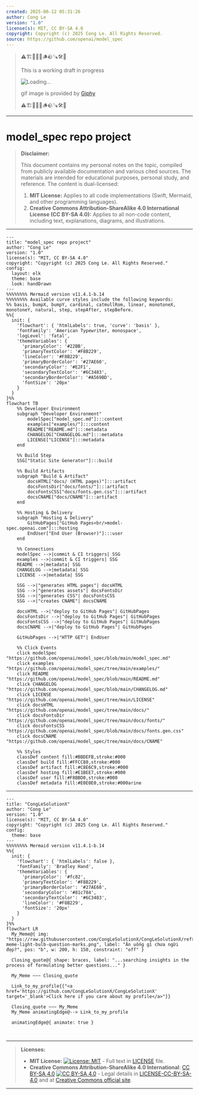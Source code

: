 ```yaml
---
created: 2025-06-12 05:31:26
author: Cong Le
version: "1.0"
license(s): MIT, CC BY-SA 4.0
copyright: Copyright (c) 2025 Cong Le. All Rights Reserved.
source: https://github.com/openai/model_spec
---
```



> ⚠️🏗️🚧🦺🧱🪵🪨🪚🛠️👷
> 
> This is a working draft in progress
> 
> ![Loading...](https://media3.giphy.com/media/v1.Y2lkPTc5MGI3NjExY2tvYWIyOGRpbWZodTQ2YTI2bjQ1eHpoaDY0YTZ3Mms2aWhneHNlYSZlcD12MV9pbnRlcm5hbF9naWZfYnlfaWQmY3Q9Zw/fR6aYF0SUJAeoypyub/giphy.gif)
>
> gif image is provided by [Giphy](https://giphy.com)
> 
> ⚠️🏗️🚧🦺🧱🪵🪨🪚🛠️👷


----




# model_spec repo project
> **Disclaimer:**
>
> This document contains my personal notes on the topic,
> compiled from publicly available documentation and various cited sources.
> The materials are intended for educational purposes, personal study, and reference.
> The content is dual-licensed:
> 1. **MIT License:** Applies to all code implementations (Swift, Mermaid, and other programming languages).
> 2. **Creative Commons Attribution-ShareAlike 4.0 International License (CC BY-SA 4.0):** Applies to all non-code content, including text, explanations, diagrams, and illustrations.
---


```mermaid
---
title: "model_spec repo project"
author: "Cong Le"
version: "1.0"
license(s): "MIT, CC BY-SA 4.0"
copyright: "Copyright (c) 2025 Cong Le. All Rights Reserved."
config:
  layout: elk
  theme: base
  look: handDrawn
---
%%%%%%%% Mermaid version v11.4.1-b.14
%%%%%%%% Available curve styles include the following keywords:
%% basis, bumpX, bumpY, cardinal, catmullRom, linear, monotoneX, monotoneY, natural, step, stepAfter, stepBefore.
%%{
  init: {
    'flowchart': { 'htmlLabels': true, 'curve': 'basis' },
    'fontFamily': 'American Typewriter, monospace',
    'logLevel': 'fatal',
    'themeVariables': {
      'primaryColor': '#22BB',
      'primaryTextColor': '#F8B229',
      'lineColor': '#F8B229',
      'primaryBorderColor': '#27AE60',
      'secondaryColor': '#E2F1',
      'secondaryTextColor': '#6C3483',
      'secondaryBorderColor': '#A569BD',
      'fontSize': '20px'
    }
  }
}%%
flowchart TB
    %% Developer Environment
    subgraph "Developer Environment"
        modelSpec["model_spec.md"]:::content
        examples["examples/"]:::content
        README["README.md"]:::metadata
        CHANGELOG["CHANGELOG.md"]:::metadata
        LICENSE["LICENSE"]:::metadata
    end

    %% Build Step
    SSG["Static Site Generator"]:::build

    %% Build Artifacts
    subgraph "Build & Artifact"
        docsHTML["docs/ (HTML pages)"]:::artifact
        docsFontsDir["docs/fonts/"]:::artifact
        docsFontsCSS["docs/fonts.gen.css"]:::artifact
        docsCNAME["docs/CNAME"]:::artifact
    end

    %% Hosting & Delivery
    subgraph "Hosting & Delivery"
        GitHubPages["GitHub Pages<br/>model-spec.openai.com"]:::hosting
        EndUser["End User (Browser)"]:::user
    end

    %% Connections
    modelSpec -->|commit & CI triggers| SSG
    examples -->|commit & CI triggers| SSG
    README -->|metadata| SSG
    CHANGELOG -->|metadata| SSG
    LICENSE -->|metadata| SSG

    SSG -->|"generates HTML pages"| docsHTML
    SSG -->|"generates assets"| docsFontsDir
    SSG -->|"generates CSS"| docsFontsCSS
    SSG -->|"creates CNAME"| docsCNAME

    docsHTML -->|"deploy to GitHub Pages"| GitHubPages
    docsFontsDir -->|"deploy to GitHub Pages"| GitHubPages
    docsFontsCSS -->|"deploy to GitHub Pages"| GitHubPages
    docsCNAME -->|"deploy to GitHub Pages"| GitHubPages

    GitHubPages -->|"HTTP GET"| EndUser

    %% Click Events
    click modelSpec "https://github.com/openai/model_spec/blob/main/model_spec.md"
    click examples "https://github.com/openai/model_spec/tree/main/examples/"
    click README "https://github.com/openai/model_spec/blob/main/README.md"
    click CHANGELOG "https://github.com/openai/model_spec/blob/main/CHANGELOG.md"
    click LICENSE "https://github.com/openai/model_spec/tree/main/LICENSE"
    click docsHTML "https://github.com/openai/model_spec/tree/main/docs/"
    click docsFontsDir "https://github.com/openai/model_spec/tree/main/docs/fonts/"
    click docsFontsCSS "https://github.com/openai/model_spec/blob/main/docs/fonts.gen.css"
    click docsCNAME "https://github.com/openai/model_spec/tree/main/docs/CNAME"

    %% Styles
    classDef content fill:#BBDEFB,stroke:#000
    classDef build fill:#FFCC80,stroke:#000
    classDef artifact fill:#C8E6C9,stroke:#000
    classDef hosting fill:#E1BEE7,stroke:#000
    classDef user fill:#F8BBD0,stroke:#000
    classDef metadata fill:#E0E0E0,stroke:#000arine

```

----

<!-- 
```mermaid
%% Current Mermaid version
info
```  -->


```mermaid
---
title: "CongLeSolutionX"
author: "Cong Le"
version: "1.0"
license(s): "MIT, CC BY-SA 4.0"
copyright: "Copyright (c) 2025 Cong Le. All Rights Reserved."
config:
  theme: base
---
%%%%%%%% Mermaid version v11.4.1-b.14
%%{
  init: {
    'flowchart': { 'htmlLabels': false },
    'fontFamily': 'Bradley Hand',
    'themeVariables': {
      'primaryColor': '#fc82',
      'primaryTextColor': '#F8B229',
      'primaryBorderColor': '#27AE60',
      'secondaryColor': '#81c784',
      'secondaryTextColor': '#6C3483',
      'lineColor': '#F8B229',
      'fontSize': '20px'
    }
  }
}%%
flowchart LR
  My_Meme@{ img: "https://raw.githubusercontent.com/CongLeSolutionX/CongLeSolutionX/refs/heads/main/assets/images/My-meme-light-bulb-question-marks.png", label: "Ăn uống gì chưa ngừi đẹp?", pos: "b", w: 200, h: 150, constraint: "off" }

  Closing_quote@{ shape: braces, label: "...searching insights in the process of formulating better questions..." }
    
  My_Meme ~~~ Closing_quote
    
  Link_to_my_profile{{"<a href='https://github.com/CongLeSolutionX/CongLeSolutionX' target='_blank'>Click here if you care about my profile</a>"}}

  Closing_quote ~~~ My_Meme
  My_Meme animatingEdge@--> Link_to_my_profile
  
  animatingEdge@{ animate: true }



```

---
>**Licenses:**
>
>- **MIT License:**  [![License: MIT](https://img.shields.io/badge/License-MIT-yellow.svg)](LICENSE) - Full text in [LICENSE](LICENSE) file.
>- **Creative Commons Attribution-ShareAlike 4.0 International**: [CC BY-SA 4.0](https://creativecommons.org/licenses/by-sa/4.0/) [![CC BY-SA 4.0](https://licensebuttons.net/l/by-sa/4.0/88x31.png)](https://creativecommons.org/licenses/by-sa/4.0/) - Legal details in [LICENSE-CC-BY-SA-4.0](THE_PAST/LICENSE-CC-BY-SA-4.0) and at [Creative Commons official site](https://creativecommons.org/licenses/by-sa/4.0/).
>
---